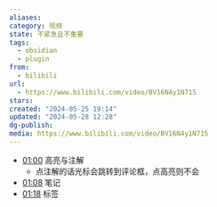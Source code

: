 ```yaml
---
aliases: 
category: 视频
state: 不紧急且不重要
tags:
  - obsidian
  - plugin
from:
  - bilibili
url:
  - https://www.bilibili.com/video/BV16N4y1N715
stars: 
created: "2024-05-25 19:14"
updated: "2024-05-28 12:28"
dg-publish: 
media: https://www.bilibili.com/video/BV16N4y1N715
---
```


- [01:00](https://www.bilibili.com/video/BV16N4y1N715?t=60.473628#t=01:00.47) 高亮与注解
	- 点注解的话光标会跳转到评论框，点高亮则不会
- [01:08](https://www.bilibili.com/video/BV16N4y1N715?t=68.320702#t=01:08.32) 笔记
- [01:18](https://www.bilibili.com/video/BV16N4y1N715?t=78.970069#t=01:18.97) 标签